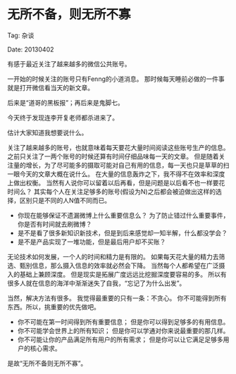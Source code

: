 无所不备，则无所不寡
====================

Tag: 杂谈

Date: 20130402

有感于最近关注了越来越多的微信公共账号。

一开始的时候关注的账号只有Fenng的小道消息。
那时候每天睡前必做的一件事就是打开微信看当天的新文章。

后来是“道哥的黑板报”；再后来是鬼脚七。

今天终于发现连李开复老师都杀进来了。

估计大家知道我想要说什么。

关注了越来越多的账号，也就意味着每天要花大量时间阅读这些账号生产的信息。
之前只关注了一两个账号的时候还算有时间仔细品味每一天的文章。
但是随着关注量的增长，为了尽可能多的摄取可能对自己有用的信息，每一天也只是草草的扫一眼今天的文章大概在说什么。
在大量的信息轰炸之下，我不得不在效率和深度上做出权衡。
当然有人说你可以留着以后再看，但是问题是以后看不也一样要花时间么？
其实每个人在关注足够多的账号(假设为N)之后都会被迫做出这样的选择，区别只是不同的人N值不同而已。

* 你现在能够保证不遗漏微博上什么重要信息么？
	为了防止错过什么重要事件，你是否有时间就去刷微博？
* 是不是看了很多新知识新技术，但是到后来感觉却一知半解，什么都没学会？
* 是不是产品实现了一堆功能，但是最后用户却不买账？

无论技术如何发展，一个人的时间和精力是有限的。
如果每天花大量的精力去筛选、甄别信息，那么摄入信息的效率就必然会下降。
当然每个人都希望在广泛摄入的基础上兼顾深度。
但是现实是拓展广度远远比挖掘深度要容易的多。
所以有很多人就在信息的海洋中渐渐迷失了自我，“忘记了为什么出发”。

当然，解决方法有很多。
我觉得最重要的只有一条：不贪心。
你不可能得到所有东西。所以，挑重要的优先做吧。

* 你不可能在第一时间得到所有重要信息；
	但是你可以得到足够多的有用信息。
* 你不可能学会世界上的所有知识；
	但是你可以学通对你来说最重要的那几样。
* 你不可能让你的产品满足所有用户的所有需求；
	但是你可以让它满足足够多用户的核心需求。

是故“无所不备则无所不寡”。
